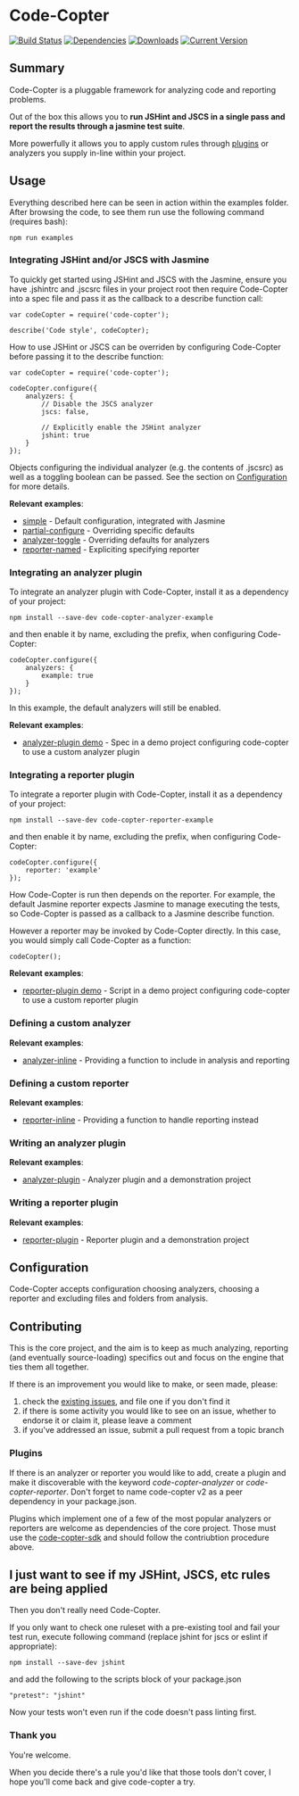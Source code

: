# Code-Copter

[![Build Status](https://travis-ci.org/jtheriault/code-copter.svg)](https://travis-ci.org/jtheriault/code-copter)
[![Dependencies](https://david-dm.org/jtheriault/code-copter.svg)](https://david-dm.org/jtheriault/code-copter)
[![Downloads](https://img.shields.io/npm/dt/code-copter.svg)](https://npmjs.com/package/code-copter)
[![Current Version](https://img.shields.io/npm/v/code-copter.svg)](https://npmjs.com/package/code-copter)

## Summary
Code-Copter is a pluggable framework for analyzing code and reporting problems.

Out of the box this allows you to **run JSHint and JSCS in a single pass and report the results through a jasmine test suite**.

More powerfully it allows you to apply custom rules through [plugins](https://npmjs.com/search?q=code-copter-analyzer) or analyzers you supply in-line within your project.

## Usage
Everything described here can be seen in action within the examples folder. 
After browsing the code, to see them run use the following command (requires bash):

    npm run examples

### Integrating JSHint and/or JSCS with Jasmine

To quickly get started using JSHint and JSCS with the Jasmine, ensure you have
.jshintrc and .jscsrc files in your project root then require Code-Copter into 
a spec file and pass it as the callback to a describe function call:

    var codeCopter = require('code-copter');

    describe('Code style', codeCopter);

How to use JSHint or JSCS can be overriden by configuring Code-Copter before 
passing it to the describe function:

    var codeCopter = require('code-copter');

    codeCopter.configure({
        analyzers: {
            // Disable the JSCS analyzer
            jscs: false,

            // Explicitly enable the JSHint analyzer
            jshint: true
        }
    });

Objects configuring the individual analyzer (e.g. the contents of .jscsrc) as
well as a toggling boolean can be passed.  See the section on 
[Configuration](#Configuration) for more details.

**Relevant examples**:

* [simple](examples/simple.spec.js) - Default configuration, integrated with Jasmine
* [partial-configure](examples/partial-configure.spec.js) - Overriding specific defaults
* [analyzer-toggle](examples/analyzer-toggle.spec.js) - Overriding defaults for analyzers
* [reporter-named](examples/reporter-named.spec.js) - Expliciting specifying reporter


### Integrating an analyzer plugin

To integrate an analyzer plugin with Code-Copter, install it as a dependency of your project:

    npm install --save-dev code-copter-analyzer-example

and then enable it by name, excluding the prefix, when configuring Code-Copter:

    codeCopter.configure({
        analyzers: {
            example: true
        }
    });

In this example, the default analyzers will still be enabled.

**Relevant examples**:

* [analyzer-plugin demo](examples/analyzer-plugin/spec/quality.spec.js) - Spec in a demo project configuring code-copter to use a custom analyzer plugin

### Integrating a reporter plugin

To integrate a reporter plugin with Code-Copter, install it as a dependency of your project:

    npm install --save-dev code-copter-reporter-example

and then enable it by name, excluding the prefix, when configuring Code-Copter:

    codeCopter.configure({
        reporter: 'example'
    });

How Code-Copter is run then depends on the reporter. For example, the default Jasmine reporter
expects Jasmine to manage executing the tests, so Code-Copter is passed as a callback to a 
Jasmine describe function. 

However a reporter may be invoked by Code-Copter directly. In this case, you would simply call
Code-Copter as a function:

    codeCopter();

**Relevant examples**:

* [reporter-plugin demo](examples/reporter-plugin/scripts/code-copter.js) - Script in a demo project configuring code-copter to use a custom reporter plugin

### Defining a custom analyzer

**Relevant examples**:

* [analyzer-inline](examples/analyzer-inline.spec.js) - Providing a function to include in analysis and reporting

### Defining a custom reporter

**Relevant examples**:

* [reporter-inline](examples/reporter-inline.spec.js) - Providing a function to handle reporting instead

### Writing an analyzer plugin

**Relevant examples**:

* [analyzer-plugin](examples/analyzer-plugin/README.md) - Analyzer plugin and a demonstration project

### Writing a reporter plugin

**Relevant examples**:

* [reporter-plugin](examples/reporter-plugin/README.md) - Reporter plugin and a demonstration project

## Configuration

Code-Copter accepts configuration choosing analyzers, choosing a reporter and
excluding files and folders from analysis.

## Contributing

This is the core project, and the aim is to keep as much analyzing, reporting 
(and eventually source-loading) specifics out and focus on the engine that ties
them all together.

If there is an improvement you would like to make, or seen made, please:

1. check the [existing issues](https://github.com/jtheriault/code-copter/issues), and file one if you don't find it
1. if there is some activity you would like to see on an issue, whether to endorse it or claim it, please leave a comment
1. if you've addressed an issue, submit a pull request from a topic branch

### Plugins

If there is an analyzer or reporter you would like to add, create a plugin
and make it discoverable with the keyword *code-copter-analyzer* or 
*code-copter-reporter*.  Don't forget to name code-copter v2 as a peer
dependency in your package.json.

Plugins which implement one of a few of the most popular analyzers or reporters
are welcome as dependencies of the core project. Those must use the
[code-copter-sdk](https://github.com/jtheriault/code-copter-sdk) and should
follow the contriubtion procedure above.

## I just want to see if my JSHint, JSCS, etc rules are being applied

Then you don't really need Code-Copter.

If you only want to check one ruleset with a pre-existing tool and fail your
test run, execute following command (replace jshint for jscs or eslint if
appropriate):

    npm install --save-dev jshint
    
and add the following to the scripts block of your package.json

    "pretest": "jshint"

Now your tests won't even run if the code doesn't pass linting first.

### Thank you

You're welcome.

When you decide there's a rule you'd like that those tools don't cover, I hope
you'll come back and give code-copter a try.
 
